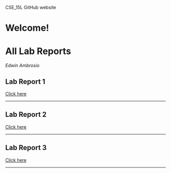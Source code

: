 CSE_15L GitHub website

Welcome!
=======
# All Lab Reports
*Edwin Ambrosio*


## Lab Report 1

[Click here](https://eambrosio27.github.io/cse15l-lab-reports/LabReport1.html)

***

## Lab Report 2

[Click here](https://eambrosio27.github.io/markdown-parser/LR2.html)

***

## Lab Report 3
[Click here](https://eambrosio27.github.io/markdown-parser/lab-report-3-week-6.html)

***

